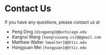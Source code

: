 # Contact Us

If you have any questions, please contact us at

* Peng Ding `[dingpeng]@@uchicago.edu`
* Kangrui Wang `[kangruiwang.cs]@@gmail.com`
* Matthew Walter `[mwalter]@@ttic.edu`
* Hongyuan Mei `[hongyuan]@@ttic.edu`

